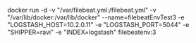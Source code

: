 docker run -d -v "/var/filebeat.yml:/filebeat.yml" -v "/var/lib/docker:/var/lib/docker" --name=filebeatEnvTest3 -e "LOGSTASH_HOST=10.2.0.11" -e "LOGSTASH_PORT=5044" -e "SHIPPER=ravi" -e "INDEX=logstash" filebeatenv:3
